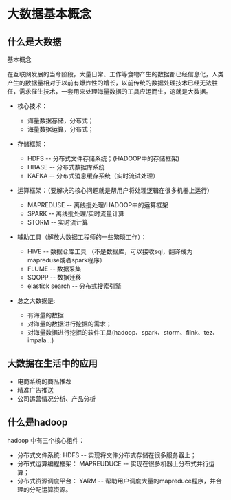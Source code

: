 # 大数据基本概念


## 什么是大数据

基本概念

在互联网发展的当今阶段，大量日常、工作等食物产生的数据都已经信息化，人类产生的数据量相对于以前有爆炸性的增长，以前传统的数据处理技术已经无法胜任，需求催生技术，一套用来处理海量数据的工具应运而生，这就是大数据。


* 核心技术：
  * 海量数据存储，分布式；
  * 海量数据运算，分布式；

* 存储框架： 
  * HDFS -- 分布式文件存储系统；(HADOOP中的存储框架)
  * HBASE -- 分布式数据库系统
  * KAFKA -- 分布式消息缓存系统（实时流试处理）
  
* 运算框架：（要解决的核心问题就是帮用户将处理逻辑在很多机器上运行）
  * MAPREDUSE -- 离线批处理/HADOOP中的运算框架
  * SPARK     -- 离线批处理/实时流量计算
  * STORM     -- 实时流计算 

* 辅助工具（解放大数据工程师的一些繁琐工作）：
  * HIVE  -- 数据仓库工具 （不是数据库，可以接收sql，翻译成为mapreduse或者spark程序）
  * FLUME -- 数据采集
  * SQOPP -- 数据迁移
  * elastick search -- 分布式搜索引擎

* 总之大数据是: 
  * 有海量的数据
  * 对海量的数据进行挖掘的需求；
  * 对海量数据进行挖掘的软件工具(hadoop、spark、storm、flink、tez、impala...)


## 大数据在生活中的应用

* 电商系统的商品推荐
* 精准广告推送
* 公司运营情况分析、产品分析



## 什么是hadoop   

hadoop 中有三个核心组件： 
* 分布式文件系统: HDFS -- 实现将文件分布式存储在很多服务器上；
* 分布式运算编程框架： MAPREUDUCE -- 实现在很多机器上分布式并行运算；
* 分布式资源调度平台： YARM -- 帮助用户调度大量的mapreduce程序，并合理的分配运算资源。


